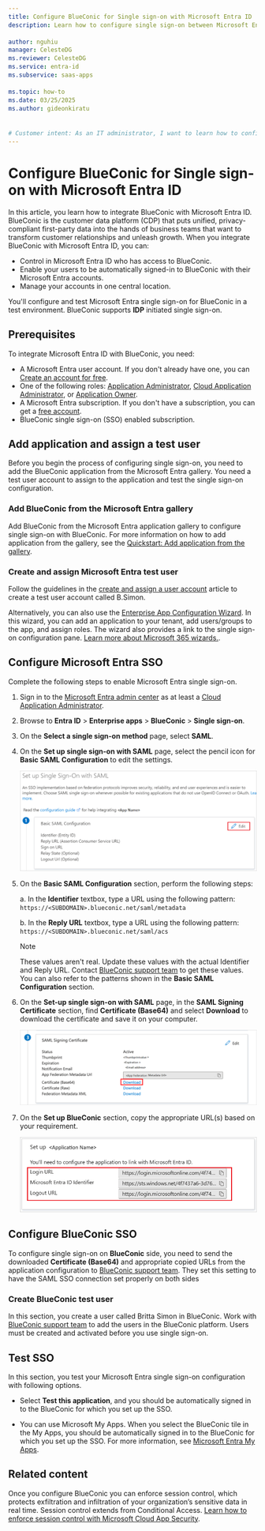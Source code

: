 ```yaml
---
title: Configure BlueConic for Single sign-on with Microsoft Entra ID
description: Learn how to configure single sign-on between Microsoft Entra ID and BlueConic.

author: nguhiu
manager: CelesteDG
ms.reviewer: CelesteDG
ms.service: entra-id
ms.subservice: saas-apps

ms.topic: how-to
ms.date: 03/25/2025
ms.author: gideonkiratu


# Customer intent: As an IT administrator, I want to learn how to configure single sign-on between Microsoft Entra ID and BlueConic so that I can control who has access to BlueConic, enable automatic sign-in with Microsoft Entra accounts, and manage my accounts in one central location.
---
```


# Configure BlueConic for Single sign-on with Microsoft Entra ID

In this article, you learn how to integrate BlueConic with Microsoft Entra ID. BlueConic is the customer data platform (CDP) that puts unified, privacy-compliant first-party data into the hands of business teams that want to transform customer relationships and unleash growth. When you integrate BlueConic with Microsoft Entra ID, you can:

* Control in Microsoft Entra ID who has access to BlueConic.
* Enable your users to be automatically signed-in to BlueConic with their Microsoft Entra accounts.
* Manage your accounts in one central location.

You'll configure and test Microsoft Entra single sign-on for BlueConic in a test environment. BlueConic supports **IDP** initiated single sign-on.

## Prerequisites

To integrate Microsoft Entra ID with BlueConic, you need:

* A Microsoft Entra user account. If you don't already have one, you can [Create an account for free](https://azure.microsoft.com/free/?WT.mc_id=A261C142F).
* One of the following roles: [Application Administrator](/entra/identity/role-based-access-control/permissions-reference#application-administrator), [Cloud Application Administrator](/entra/identity/role-based-access-control/permissions-reference#cloud-application-administrator), or [Application Owner](/entra/fundamentals/users-default-permissions#owned-enterprise-applications).
* A Microsoft Entra subscription. If you don't have a subscription, you can get a [free account](https://azure.microsoft.com/free/).
* BlueConic single sign-on (SSO) enabled subscription.

## Add application and assign a test user

Before you begin the process of configuring single sign-on, you need to add the BlueConic application from the Microsoft Entra gallery. You need a test user account to assign to the application and test the single sign-on configuration.

<a name='add-blueconic-from-the-azure-ad-gallery'></a>

### Add BlueConic from the Microsoft Entra gallery

Add BlueConic from the Microsoft Entra application gallery to configure single sign-on with BlueConic. For more information on how to add application from the gallery, see the [Quickstart: Add application from the gallery](~/identity/enterprise-apps/add-application-portal.md).

<a name='create-and-assign-azure-ad-test-user'></a>

### Create and assign Microsoft Entra test user

Follow the guidelines in the [create and assign a user account](~/identity/enterprise-apps/add-application-portal-assign-users.md) article to create a test user account called B.Simon.

Alternatively, you can also use the [Enterprise App Configuration Wizard](https://portal.office.com/AdminPortal/home?Q=Docs#/azureadappintegration). In this wizard, you can add an application to your tenant, add users/groups to the app, and assign roles. The wizard also provides a link to the single sign-on configuration pane. [Learn more about Microsoft 365 wizards.](/microsoft-365/admin/misc/azure-ad-setup-guides). 

<a name='configure-azure-ad-sso'></a>

## Configure Microsoft Entra SSO

Complete the following steps to enable Microsoft Entra single sign-on.

1. Sign in to the [Microsoft Entra admin center](https://entra.microsoft.com) as at least a [Cloud Application Administrator](~/identity/role-based-access-control/permissions-reference.md#cloud-application-administrator).
1. Browse to **Entra ID** > **Enterprise apps** > **BlueConic** > **Single sign-on**.
1. On the **Select a single sign-on method** page, select **SAML**.
1. On the **Set up single sign-on with SAML** page, select the pencil icon for **Basic SAML Configuration** to edit the settings.

   ![Screenshot shows how to edit Basic SAML Configuration.](common/edit-urls.png "Configuration")

1. On the **Basic SAML Configuration** section, perform the following steps:

	a. In the **Identifier** textbox, type a URL using the following pattern:
	`https://<SUBDOMAIN>.blueconic.net/saml/metadata` 

	b. In the **Reply URL** textbox, type a URL using the following pattern:
	`https://<SUBDOMAIN>.blueconic.net/saml/acs`

	> [!Note]
    > These values aren't real. Update these values with the actual Identifier and Reply URL. Contact [BlueConic support team](mailto:support@blueconic.com) to get these values. You can also refer to the patterns shown in the **Basic SAML Configuration** section.

1. On the **Set-up single sign-on with SAML** page, in the **SAML Signing Certificate** section, find **Certificate (Base64)** and select **Download** to download the certificate and save it on your computer.

    ![Screenshot shows the Certificate download link.](common/certificatebase64.png "Certificate")

1. On the **Set up BlueConic** section, copy the appropriate URL(s) based on your requirement.

	![Screenshot shows to copy configuration appropriate URL.](common/copy-configuration-urls.png "Metadata")

## Configure BlueConic SSO

To configure single sign-on on **BlueConic** side, you need to send the downloaded **Certificate (Base64)** and appropriate copied URLs from the application configuration to [BlueConic support team](mailto:support@blueconic.com). They set this setting to have the SAML SSO connection set properly on both sides

### Create BlueConic test user

In this section, you create a user called Britta Simon in BlueConic. Work with [BlueConic support team](mailto:support@blueconic.com) to add the users in the BlueConic platform. Users must be created and activated before you use single sign-on.

## Test SSO 

In this section, you test your Microsoft Entra single sign-on configuration with following options.

* Select **Test this application**, and you should be automatically signed in to the BlueConic for which you set up the SSO.

* You can use Microsoft My Apps. When you select the BlueConic tile in the My Apps, you should be automatically signed in to the BlueConic for which you set up the SSO. For more information, see [Microsoft Entra My Apps](/azure/active-directory/manage-apps/end-user-experiences#azure-ad-my-apps).

## Related content

Once you configure BlueConic you can enforce session control, which protects exfiltration and infiltration of your organization’s sensitive data in real time. Session control extends from Conditional Access. [Learn how to enforce session control with Microsoft Cloud App Security](/cloud-app-security/proxy-deployment-aad).
